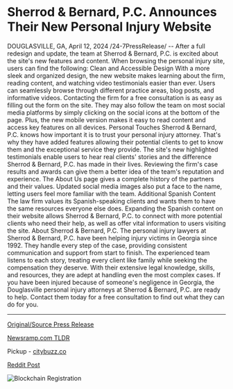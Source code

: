 # Sherrod & Bernard, P.C. Announces Their New Personal Injury Website

DOUGLASVILLE, GA, April 12, 2024 /24-7PressRelease/ -- After a full redesign and update, the team at Sherrod & Bernard, P.C. is excited about the site's new features and content. When browsing the personal injury site, users can find the following:  Clean and Accessible Design  With a more sleek and organized design, the new website makes learning about the firm, reading content, and watching video testimonials easier than ever. Users can seamlessly browse through different practice areas, blog posts, and informative videos. Contacting the firm for a free consultation is as easy as filling out the form on the site. They may also follow the team on most social media platforms by simply clicking on the social icons at the bottom of the page. Plus, the new mobile version makes it easy to read content and access key features on all devices.  Personal Touches  Sherrod & Bernard, P.C. knows how important it is to trust your personal injury attorney. That's why they have added features allowing their potential clients to get to know them and the exceptional service they provide. The site's new highlighted testimonials enable users to hear real clients' stories and the difference Sherrod & Bernard, P.C. has made in their lives. Reviewing the firm's case results and awards can give them a better idea of the team's reputation and experience. The About Us page gives a complete history of the partners and their values. Updated social media images also put a face to the name, letting users feel more familiar with the team.  Additional Spanish Content  The law firm values its Spanish-speaking clients and wants them to have the same resources everyone else does. Expanding the Spanish content on their website allows Sherrod & Bernard, P.C. to connect with more potential clients who need their help, as well as offer vital information to users visiting the site.  About Sherrod & Bernard, P.C.  The personal injury lawyers at Sherrod & Bernard, P.C. have been helping injury victims in Georgia since 1992. They handle every step of the case, providing consistent communication and support from start to finish. The experienced team listens to each story, treating every client like family while seeking the compensation they deserve. With their extensive legal knowledge, skills, and resources, they are adept at handling even the most complex cases.  If you have been injured because of someone's negligence in Georgia, the Douglasville personal injury attorneys at Sherrod & Bernard, P.C. are ready to help. Contact them today for a free consultation to find out what they can do for you. 

---

[Original/Source Press Release](https://www.24-7pressrelease.com/press-release/509997/sherrod-bernard-pc-announces-their-new-personal-injury-website)
                    

[Newsramp.com TLDR](https://newsramp.com/curated-news/sherrod-bernard-p-c-launches-redesigned-website-with-new-features-and-content/ea15388ad612731fdb30c095ba3c1082) 


Pickup - [citybuzz.co](https://citybuzz.co/2024/04/12/sherrod-bernard-p-c-announces-their-new-personal-injury-website)
 



[Reddit Post](https://www.reddit.com/r/HealthCareNewsInfo/comments/1c22wyu/sherrod_bernard_pc_launches_redesigned_website/) 



![Blockchain Registration](https://cdn.newsramp.app/24-7PressRelease/qrcode/244/12/norazaKU.webp)